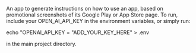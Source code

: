 An app to generate instructions on how to use an app, based on promotional screenshots of its Google Play or App Store page.
To run, include your OPEN_AI_API_KEY in the environment variables, or simply run:

echo "OPENAI_API_KEY = "ADD_YOUR_KEY_HERE" > .env

in the main project directory.
